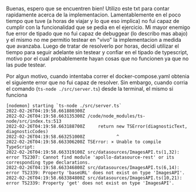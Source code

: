 Buenas, espero que se encuentren bien!
Utilizo este txt para contar rapidamente acerca de la implementacion.
Lamentablemente en el poco tiempo que tuve (a horas de viajar y lo que eso implica) no fui capaz de cumplir con la
funcionalidad que se pedia en el ejercicio.
Mi mayor enemigo fue error de tipado que no fui capaz de debuggear (lo describo mas abajo) y el mismo no me permitio
testear en "vivo" la implementacion a medida que avanzaba. Luego de tratar de resolverlo por horas, decidi utilizar el 
tiempo para seguir adelante sin testear y confiar en el tipado de typescript, motivo por el cual probablemente hayan
cosas que no funcionen ya que no las pude testear.

Por algun motivo, cuando intentaba correr el docker-compose.yaml obtenia el siguiente error que no fui capaz de resolver.
Sin embargo, cuando corria el comando (`ts-node ./src/server.ts`) desde la terminal, el mismo si funciona

```
[nodemon] starting `ts-node ./src/server.ts`
2022-02-26T04:19:58.661880300Z
2022-02-26T04:19:58.663135300Z /code/node_modules/ts-node/src/index.ts:513
2022-02-26T04:19:58.663188700Z     return new TSError(diagnosticText, diagnosticCodes)
2022-02-26T04:19:58.663251000Z            ^
2022-02-26T04:19:58.663306200Z TSError: ⨯ Unable to compile TypeScript:
2022-02-26T04:19:58.663319100Z src/datasources/ImagesAPI.ts(1,32): error TS2307: Cannot find module 'apollo-datasource-rest' or its corresponding type declarations.
2022-02-26T04:19:58.663346800Z src/datasources/ImagesAPI.ts(6,14): error TS2339: Property 'baseURL' does not exist on type 'ImagesAPI'.
2022-02-26T04:19:58.663384800Z src/datasources/ImagesAPI.ts(10,21): error TS2339: Property 'get' does not exist on type 'ImagesAPI'.
```